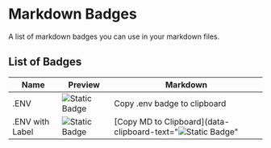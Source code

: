 # Markdown Badges
A list of markdown badges you can use in your markdown files.


## List of Badges

| Name            | Preview                                                                                                                                                           | Markdown                                                                                                                                                                                                           |
| --------------- | ----------------------------------------------------------------------------------------------------------------------------------------------------------------- | ------------------------------------------------------------------------------------------------------------------------------------------------------------------------------------------------------------------ |
| .ENV            | ![Static Badge](https://img.shields.io/badge/.env-%23ECD53F.svg?style=for-the-badge&logo=dotenv&logoColor=%23ECD53F&color=gray)                                   | <a class="copy-button" data-clipboard-text="![Static Badge](https://img.shields.io/badge/.env-%23ECD53F.svg?style=for-the-badge&logo=dotenv&logoColor=%23ECD53F&color=gray)">Copy .env badge to clipboard</a>         |
| .ENV with Label | ![Static Badge](https://img.shields.io/badge/v1.0.0-%23ECD53F.svg?style=for-the-badge&logo=dotenv&logoColor=%23ECD53F&label=.ENV&labelColor=gray&color=%23ECD53F) | [Copy MD to Clipboard](data-clipboard-text="![Static Badge](https://img.shields.io/badge/Replace_me-%23ECD53F.svg?style=for-the-badge&logo=dotenv&logoColor=%23ECD53F&label=.ENV&labelColor=gray&color=%23ECD53F)" |